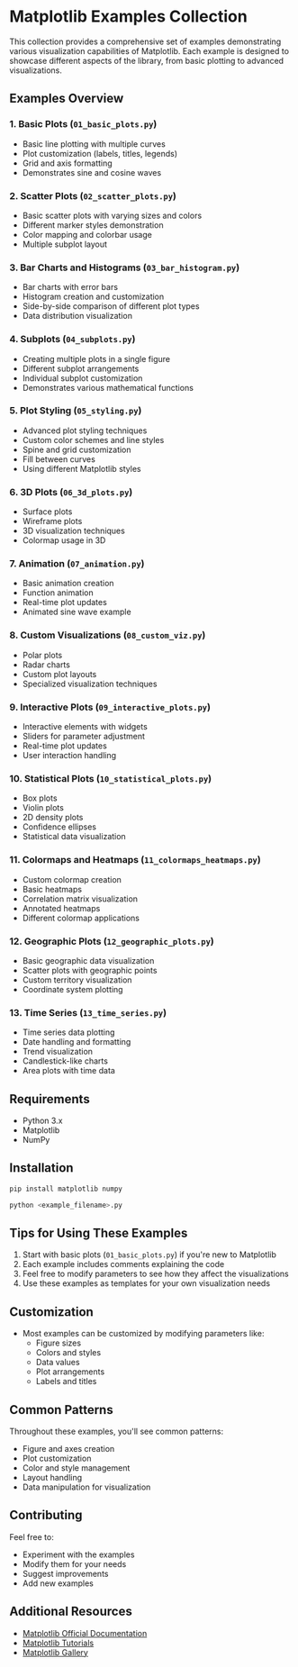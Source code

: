 # Matplotlib Examples Collection

This collection provides a comprehensive set of examples demonstrating various visualization capabilities of Matplotlib. Each example is designed to showcase different aspects of the library, from basic plotting to advanced visualizations.

## Examples Overview

### 1. Basic Plots (`01_basic_plots.py`)
- Basic line plotting with multiple curves
- Plot customization (labels, titles, legends)
- Grid and axis formatting
- Demonstrates sine and cosine waves

### 2. Scatter Plots (`02_scatter_plots.py`)
- Basic scatter plots with varying sizes and colors
- Different marker styles demonstration
- Color mapping and colorbar usage
- Multiple subplot layout

### 3. Bar Charts and Histograms (`03_bar_histogram.py`)
- Bar charts with error bars
- Histogram creation and customization
- Side-by-side comparison of different plot types
- Data distribution visualization

### 4. Subplots (`04_subplots.py`)
- Creating multiple plots in a single figure
- Different subplot arrangements
- Individual subplot customization
- Demonstrates various mathematical functions

### 5. Plot Styling (`05_styling.py`)
- Advanced plot styling techniques
- Custom color schemes and line styles
- Spine and grid customization
- Fill between curves
- Using different Matplotlib styles

### 6. 3D Plots (`06_3d_plots.py`)
- Surface plots
- Wireframe plots
- 3D visualization techniques
- Colormap usage in 3D

### 7. Animation (`07_animation.py`)
- Basic animation creation
- Function animation
- Real-time plot updates
- Animated sine wave example

### 8. Custom Visualizations (`08_custom_viz.py`)
- Polar plots
- Radar charts
- Custom plot layouts
- Specialized visualization techniques

### 9. Interactive Plots (`09_interactive_plots.py`)
- Interactive elements with widgets
- Sliders for parameter adjustment
- Real-time plot updates
- User interaction handling

### 10. Statistical Plots (`10_statistical_plots.py`)
- Box plots
- Violin plots
- 2D density plots
- Confidence ellipses
- Statistical data visualization

### 11. Colormaps and Heatmaps (`11_colormaps_heatmaps.py`)
- Custom colormap creation
- Basic heatmaps
- Correlation matrix visualization
- Annotated heatmaps
- Different colormap applications

### 12. Geographic Plots (`12_geographic_plots.py`)
- Basic geographic data visualization
- Scatter plots with geographic points
- Custom territory visualization
- Coordinate system plotting

### 13. Time Series (`13_time_series.py`)
- Time series data plotting
- Date handling and formatting
- Trend visualization
- Candlestick-like charts
- Area plots with time data

## Requirements
- Python 3.x
- Matplotlib
- NumPy

## Installation 

```bash
pip install matplotlib numpy
```

```bash
python <example_filename>.py
```

## Tips for Using These Examples
1. Start with basic plots (`01_basic_plots.py`) if you're new to Matplotlib
2. Each example includes comments explaining the code
3. Feel free to modify parameters to see how they affect the visualizations
4. Use these examples as templates for your own visualization needs

## Customization
- Most examples can be customized by modifying parameters like:
  - Figure sizes
  - Colors and styles
  - Data values
  - Plot arrangements
  - Labels and titles

## Common Patterns
Throughout these examples, you'll see common patterns:
- Figure and axes creation
- Plot customization
- Color and style management
- Layout handling
- Data manipulation for visualization

## Contributing
Feel free to:
- Experiment with the examples
- Modify them for your needs
- Suggest improvements
- Add new examples

## Additional Resources
- [Matplotlib Official Documentation](https://matplotlib.org/)
- [Matplotlib Tutorials](https://matplotlib.org/tutorials/index.html)
- [Matplotlib Gallery](https://matplotlib.org/gallery/index.html)